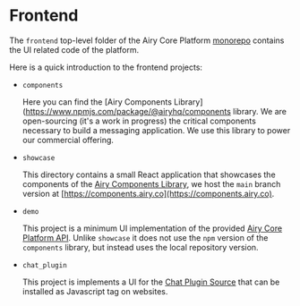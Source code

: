 # Frontend

The `frontend` top-level folder of the Airy Core Platform
[monorepo](https://en.wikipedia.org/wiki/Monorepo) contains the UI related code
of the platform.

Here is a quick introduction to the frontend projects:

- `components`

  Here you can find the [Airy
  Components Library](https://www.npmjs.com/package/@airyhq/components library. We are open-sourcing
  (it's a work in progress) the critical components necessary to build a
  messaging application. We use this library to power our commercial offering.

- `showcase`

  This directory contains a small React application that showcases the
  components of the [Airy Components
  Library](https://www.npmjs.com/package/@airyhq/components), we host the `main`
  branch version at [https://components.airy.co](https://components.airy.co).

- `demo`

  This project is a minimum UI implementation of the provided [Airy Core Platform API](https://docs.airy.co/api/http). 
  Unlike `showcase` it does not use the `npm` version of the `components` library, but instead uses the 
  local repository version. 

- `chat_plugin`

  This project is implements a UI for the [Chat Plugin Source](https://docs.airy.co/sources/chat-plugin) that can
  be installed as Javascript tag on websites.
